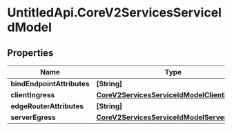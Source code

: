 # UntitledApi.CoreV2ServicesServiceIdModel

## Properties

Name | Type | Description | Notes
------------ | ------------- | ------------- | -------------
**bindEndpointAttributes** | **[String]** |  | 
**clientIngress** | [**CoreV2ServicesServiceIdModelClientIngress**](CoreV2ServicesServiceIdModelClientIngress.md) |  | 
**edgeRouterAttributes** | **[String]** |  | 
**serverEgress** | [**CoreV2ServicesServiceIdModelServerEgress**](CoreV2ServicesServiceIdModelServerEgress.md) |  | 


